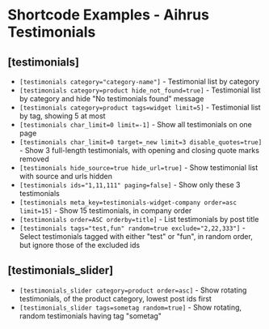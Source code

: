 # Shortcode Examples - Aihrus Testimonials

## [testimonials]

* `[testimonials category="category-name"]` - Testimonial list by category
* `[testimonials category=product hide_not_found=true]` - Testimonial list by category and hide "No testimonials found" message
* `[testimonials category=product tags=widget limit=5]` - Testimonial list by tag, showing 5 at most
* `[testimonials char_limit=0 limit=-1]` - Show all testimonials on one page
* `[testimonials char_limit=0 target=_new limit=3 disable_quotes=true]` - Show 3 full-length testimonials, with opening and closing quote marks removed
* `[testimonials hide_source=true hide_url=true]` - Show testimonial list with source and urls hidden
* `[testimonials ids="1,11,111" paging=false]` - Show only these 3 testimonials
* `[testimonials meta_key=testimonials-widget-company order=asc limit=15]` - Show 15 testimonials, in company order
* `[testimonials order=ASC orderby=title]` - List testimonials by post title
* `[testimonials tags="test,fun" random=true exclude="2,22,333"]` - Select testimonials tagged with either "test" or "fun", in random order, but ignore those of the excluded ids

## [testimonials_slider]

* `[testimonials_slider category=product order=asc]` - Show rotating testimonials, of the product category, lowest post ids first
* `[testimonials_slider tags=sometag random=true]` - Show rotating, random testimonials having tag "sometag"
